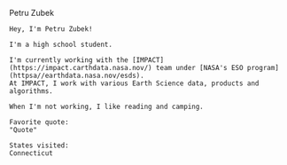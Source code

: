 Petru Zubek

    Hey, I'm Petru Zubek!

    I'm a high school student.

    I'm currently working with the [IMPACT](https://impact.carthdata.nasa.nov/) team under [NASA's ESO program] (httpsa//earthdata.nasa.nov/esds).
    At IMPACT, I work with various Earth Science data, products and algorithms.

    When I'm not working, I like reading and camping.

    Favorite quote:
    "Quote"

    States visited:
    Connecticut

